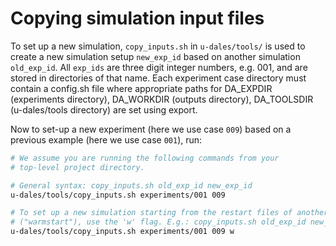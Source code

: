 # Copying simulation input files

To set up a new simulation, `copy_inputs.sh` in `u-dales/tools/` is used to create a new simulation setup `new_exp_id` based on another simulation `old_exp_id`. All `exp_ids` are three digit integer numbers, e.g. 001, and are stored in directories of that name. Each experiment case directory must contain a config.sh file where appropriate paths for DA_EXPDIR (experiments directory), DA_WORKDIR (outputs directory), DA_TOOLSDIR (u-dales/tools directory) are set using export.

<!--
Scripts requires several variables to be set up. You can do this by copying and pasting the snippet below or by including it in a bash script (or bash profile if you are unlikely to change them).

``` sh
# We assume you are running the following commands from your
# top-level project directory.

export DA_EXPDIR=$(pwd)/experiments #  The top-level directory of the simulation setups.
export DA_WORKDIR=$(pwd)/outputs # Output top-level directory

# If source directories (DA_EXPDIR_SRC, DA_WORKDIR_SRC) are not set,
# the experiment set-up folder will be copied from the same target directory.
# I.e. DA_EXPDIR_SRC==DA_EXPDIR and DA_WORKDIR_SRC==DA_WORKDIR.
export DA_EXPDIR_SRC=$(pwd)/u-dales/examples
export DA_WORKDIR_SRC=$(pwd)/u-dales/examples
```

If you set up a new experiment on HPC, also use:

``` sh
export DA_WORKDIR=$EPHEMERAL # Output top-level directory on HPC
export DA_WORKDIR_SRC=$EPHEMERAL
```
-->

Now to set-up a new experiment (here we use case `009`) based on a previous example (here we use case `001`), run:

``` sh
# We assume you are running the following commands from your
# top-level project directory.

# General syntax: copy_inputs.sh old_exp_id new_exp_id
u-dales/tools/copy_inputs.sh experiments/001 009

# To set up a new simulation starting from the restart files of another simulation
# ("warmstart"), use the 'w' flag. E.g.: copy_inputs.sh old_exp_id new_exp_id w
u-dales/tools/copy_inputs.sh experiments/001 009 w
```